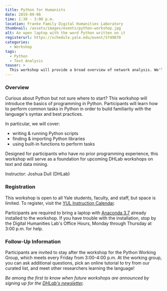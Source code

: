 ```yaml
---
title: Python for Humanists
date: 2019-09-06
time: 1:30 - 3:00 p.m.
location: Franke Family Digital Humanities Laboratory
thumbnail: /assets/images/events/python-workshop.jpg
alt: An open laptop with the word Python written on it
registerurl: https://schedule.yale.edu/event/5749870
categories:
  - Workshop
tags:
  - Python
  - Text Analysis
teaser: >
  This workshop will provide a broad overview of network analysis. We'll cover what networks are, how you can interpret them, and why you might want to use them in your research.
---
```


### Overview

Curious about Python but not sure where to start? This workshop will introduce the basics of programming in Python. Participants will learn how to perform common tasks in Python in order to build familiarity with the language's syntax and best practices.

In particular, we will cover:
- writing & running Python scripts
- finding & importing Python libraries
- using built-in functions to perform tasks

Designed for participants who have no prior programming experience, this workshop will serve as a foundation for upcoming DHLab workshops on text and data mining.

Instructor: Joshua Dull (DHLab)

### Registration
This workshop is open to all Yale students, faculty, and staff, but space is limited. To register, visit the <a href='https://schedule.yale.edu/event/5749870' target='_blank'>YUL Instruction Calendar</a>. 

Participants are required to bring a laptop with <a href='https://www.anaconda.com/distribution/' target='_blank'>Anaconda 3.7</a> already installed to the workshop. If you have trouble with the installation, stop by the Digital Humanities Lab's Office Hours, Monday through Thursday at 3:00 p.m. for help.

### Follow-Up Information
Participants are invited to stay after the workshop for the Python Working Group, which meets every Friday from 3:00-4:00 p.m. At the working group, you can ask additional questions, pick an online tutorial to try from our curated list, and meet other researchers learning the language!

*Be among the first to know when future workshops are announced by signing up for the <a href='https://subscribe.yale.edu/browse?search=digital+humanities' target='_blank'>DHLab's newsletter</a>.*
